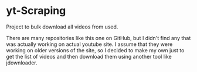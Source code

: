 # yt-Scraping
Project to bulk download all videos from used.

There are many repositories like this one on GitHub, but I didn't find any that was actually working on actual youtube site. I assume that they were working on older versions of the site, so I decided to make my own just to get the list of videos and then download them using another tool like jdownloader.